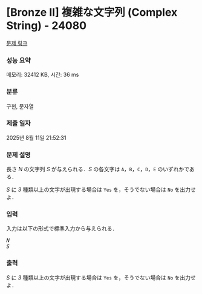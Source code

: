 # [Bronze II] 複雑な文字列 (Complex String) - 24080 

[문제 링크](https://www.acmicpc.net/problem/24080) 

### 성능 요약

메모리: 32412 KB, 시간: 36 ms

### 분류

구현, 문자열

### 제출 일자

2025년 8월 11일 21:52:31

### 문제 설명

<p>長さ <var>N</var> の文字列 <var>S</var> が与えられる．<var>S</var> の各文字は <code>A</code>，<code>B</code>，<code>C</code>，<code>D</code>，<code>E</code> のいずれかである．</p>

<p><var>S</var> に <var>3</var> 種類以上の文字が出現する場合は <code>Yes</code> を，そうでない場合は <code>No</code> を出力せよ．</p>

### 입력 

 <p>入力は以下の形式で標準入力から与えられる．</p>

<pre><var>N</var>
<var>S</var></pre>

### 출력 

 <p><var>S</var> に <var>3</var> 種類以上の文字が出現する場合は <code>Yes</code> を，そうでない場合は <code>No</code> を出力せよ．</p>

